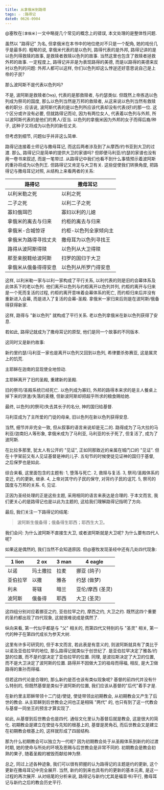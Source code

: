 ```yaml
---
title: 从拿俄米到路得
tags: ☆ :路得记
date0: 0626-0904
---
```


@塞牧在`[拿俄米]`一文中略提几个常见的概念上的错误, 本文处理的是整体性问题.

虽然以 "路得记" 为名, 但拿俄米在本书中的地位绝对不只是一个配角, 她的戏份几乎是最多的. 粗略的说, 拿俄米代表的是以色列, 路得代表的是外邦, 路得记讲的是以色列得救赎的故事, 是救赎者救赎以色列的故事. 当然这里也包含了救赎者拯救外邦的故事. 一定程度上, 路得记并非是为表现路得的美德, 而是以路得的美德来反衬以色列的问题: 外邦人都可以这样, 你们以色列却这么悖逆还好意思说自己是上帝的子民?

那么波阿斯不是代表以色列吗?

不是, 波阿斯是救赎者(גָּאַל), 代表的是那救赎者, 与约瑟类似. 但既然上帝拣选以色列成为祭司的国度, 那么以色列当然是万邦的救赎者, 从这来说以色列当然有救赎者的职分. 应该说, 波阿斯代表的是以色列所应该代表却没有代表(好)的那一位. 这个区分或许没有必要, 但就路得记而论, 因为有两位女人, 代表着以色列与外邦, 所以波阿斯代表的是他们的男人/亚当. 以色列的拿俄米因为外邦的女子而得后裔/种子, 这种子又将成为以色列的新任丈夫.

但考虑到细节, 问题似乎并非这么简单.

路得记连接着士师记与撒母耳记, 而这后两者涉及到了从摩西/约书亚到大卫的过渡. 那么, 路得记只是简单的提供大卫的家谱吗? 但即便马利亚/约瑟的家谱也没有用一卷书来叙述, 而是一笔带过. 从路得记中我们也看不到什么事情预示着波阿斯的重孙将成为以色列王. 但路得记又肯定与大卫有关. 这些促使我们转换角度, 把路得记与撒母耳记对照, 从结构上来看两者的关系:

路得记               | 撒母耳记
---------------------|----------------------
以利米勒之死         | 以利之死
二子之死             | 以利二子之死
寡妇俄珥巴           | 寡妇以利的儿媳
拿俄米的离去与归来   | 约柜的离去与归来
拿俄米-合城惊讶      | 约柜-以色列全家倾向主
拿俄米为路得寻找丈夫 | 撒母耳为以色列寻找王
路得从波阿斯得赎     | 以色列从大卫得赎
那至亲脱鞋给波阿斯   | 扫罗的国归于大卫
拿俄米从俄备得得安息 | 以色列从所罗门得安息

这样, 以利米勒一家与以利一家构成了平行关系, 以利代表的则是旧的会幕体系及此体系下的老以色列. 他们离开以色列与约柜离开以色列并列, 约柜的离开与归来是一个死而复活的过程, 约柜的离开意味着会幕体系的死亡, 而约柜归来后并没有重新进入会幕, 而是进入了复活的会幕-圣殿. 拿俄米一家归来后则是在波阿斯/俄备得获得新家.

这样, 路得与 "新以色列" 就构成了平行关系. 老以色列拿俄米在新以色列获得了安息.

若如此, 路得记就成为了撒母耳记的原型, 他们是同一个故事的不同版本.

这同时又是新约故事:

新约里约瑟/马利亚一家也是离开以色列又回到以色列, 希律要杀弥赛亚, 这是属灵上的饥荒.

主耶稣在迦南的显现使全地惊动.

主耶稣离开了旧的圣殿, 重建新的圣殿.

旧的祭司/圣殿系统已经死亡. 以色列成为寡妇, 外邦的路得本来求的是主人餐桌上掉下来的饼渣/失落的麦穗, 但新波阿斯却把超乎所求的粮食赐给她.

最终, 以色列(的祭司)失去其长子的名分, 神的国归给基督.

马利亚成为了主所爱的门徒的母亲, 旧以色列在新以色列获得安息.

当然, 细节并非完全一致, 但从叙事的语言来说却是无二的. 路得成为了马大拉的马利亚/迦南妇人等形象, 拿俄米成为了马利亚, 马利亚的长子死了, 但复活了, 成为了波阿斯.

在比拉多那里, 犹太人有公开的 "见证", 正如同那致近的亲属在城门口的 "见证". 但在十字架前又有人见证基督是神的儿子. 五旬节的时候使徒见证神的国归于基督, 之后保罗也是如此.

综合来看, 这里面包含的主题有:
1, 堕落与死亡.
2, 救赎与复活.
3, 祭司/圣殿体系的变迁, 约的更新, 继承.
4, 上帝对其守约子民的保守, 对背约子民的诅咒.
5, 祭司的国度与万邦的关系.
6, 见证.

正因为圣经处理的正是这些主题, 采用相同的语言来表达是合理的. 于本文而言, 我们更关心的是路得记也是以此为主题的, 这给我们理解路得记指明了方向.

最后, 我们关注一下路得记的结尾:

> 波阿斯生俄备得；俄备得生耶西；耶西生大卫。

我们会问: 为什么波阿斯不直接生大卫, 或者波阿斯就是大卫呢? 为什么要有四代人呢?

如果这是偶然的, 我们当然不会知道原因. 但@塞牧发现圣经中还有几处四代现象:

1 lion   | 2 ox     | 3 man | 4 eagle
---------|----------|-------|-----------------
以诺     | 玛土撒拉 | 拉麦  | 挪亚 (鸽子)
亚伯拉罕 | 以撒     | 雅各  | 约瑟 (做梦)
利未     | 哥辖     | 暗兰  | 亚伦/摩西 (圣灵)
波阿斯   | 俄备得   | 耶西  | 大卫 (圣灵)

这四组分别对应着挪亚之约, 亚伯拉罕之约, 摩西之约, 大卫之约. 既然这四个重要的圣约都出现了四代现象, 这就很难说成是偶然了.

纵向来看, 第一代似乎都是与 "父" 相关的, 而第四代又特别的与 "圣灵" 相关, 第一代的种子在第四代成长为参天大树.

这里有许多可研究的, 但于本文而言, 若此表是有意义的, 则波阿斯就具有了类比于以诺及亚伯拉罕的地位, 那么路得记就类似于创世纪了. 是亚伯拉罕决定了雅各/约瑟的位置, 而不是约瑟决定了亚伯拉罕的位置. 同理, 是波拉斯决定了大卫的位置, 而不是大卫决定了波阿斯的位置. 路得并不因做大卫的祖母而得福, 相反, 是大卫做路得的重孙而得福.

但若这四代论是合理的, 那么新约是否也该有类似现象呢? 基督的前四代并没有什么特别的, 但既然基督是类似于波阿斯的位置, 我们应该从基督的"后代"着手才是.

在新约里主耶稣带领十二门徒/使徒, 使徒带领出初期教会, 从初期教会又产生了后世的教会. 从主耶稣到后世教会之间也正是相隔 "两代" 的, 也只有到了这一代教会与基督一同坐王的预言才算实现了.

如此, 从基督到后世教会也是四代. 通俗文化里认为基督后就是教会, 这是很大的简化. 初期教会是建立在使徒与先知的根基上的, 基督是房角石, 而后世教会又是建立在初期教会根基上的, 这样就形成了四层结构.

那为什么初期教会可以独立为一代呢? 因为初期教会处于从圣殿体系到新约的过渡时期, 她的使命与所处的环境及恩赐与后世教会是非常不同的. 初期教会是教会初熟的果子, 随着圣殿的被毁而献给神为祭.

总之, 同过上述各种迹象, 我们可以很有把握的认为路得记的主题是约的更新, 这个更新在撒母耳记中完全展开. 当然, 新约的到来也具有约的更新的基本元素, 是这一过程的再次展开. 从对结尾的分析来说, 路得记与新约(尤其是福音书)平行, 撒母耳记与新约之后的教会历史平行.
